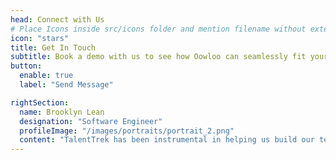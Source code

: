 ```yaml
---
head: Connect with Us
# Place Icons inside src/icons folder and mention filename without extension
icon: "stars" 
title: Get In Touch 
subtitle: Book a demo with us to see how Oowloo can seamlessly fit your needs, simplifying your tasks and boosting efficiency.
button:
  enable: true
  label: "Send Message"

rightSection:
  name: Brooklyn Lean
  designation: "Software Engineer"
  profileImage: "/images/portraits/portrait_2.png"
  content: "TalentTrek has been instrumental in helping us build our team from scratch.."
---
```

